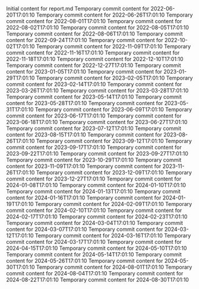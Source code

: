 Initial content for report.md
Temporary commit content for 2022-06-20T17:01:10
Temporary commit content for 2022-06-26T17:01:10
Temporary commit content for 2022-08-01T17:01:10
Temporary commit content for 2022-08-02T17:01:10
Temporary commit content for 2022-08-05T17:01:10
Temporary commit content for 2022-08-06T17:01:10
Temporary commit content for 2022-09-24T17:01:10
Temporary commit content for 2022-10-02T17:01:10
Temporary commit content for 2022-11-09T17:01:10
Temporary commit content for 2022-11-16T17:01:10
Temporary commit content for 2022-11-18T17:01:10
Temporary commit content for 2022-12-10T17:01:10
Temporary commit content for 2022-12-27T17:01:10
Temporary commit content for 2023-01-05T17:01:10
Temporary commit content for 2023-01-29T17:01:10
Temporary commit content for 2023-02-05T17:01:10
Temporary commit content for 2023-02-14T17:01:10
Temporary commit content for 2023-03-26T17:01:10
Temporary commit content for 2023-03-28T17:01:10
Temporary commit content for 2023-05-14T17:01:10
Temporary commit content for 2023-05-28T17:01:10
Temporary commit content for 2023-05-31T17:01:10
Temporary commit content for 2023-06-09T17:01:10
Temporary commit content for 2023-06-17T17:01:10
Temporary commit content for 2023-06-18T17:01:10
Temporary commit content for 2023-06-27T17:01:10
Temporary commit content for 2023-07-12T17:01:10
Temporary commit content for 2023-08-15T17:01:10
Temporary commit content for 2023-08-26T17:01:10
Temporary commit content for 2023-09-12T17:01:10
Temporary commit content for 2023-09-17T17:01:10
Temporary commit content for 2023-09-22T17:01:10
Temporary commit content for 2023-09-27T17:01:10
Temporary commit content for 2023-10-29T17:01:10
Temporary commit content for 2023-11-09T17:01:10
Temporary commit content for 2023-11-26T17:01:10
Temporary commit content for 2023-12-09T17:01:10
Temporary commit content for 2023-12-27T17:01:10
Temporary commit content for 2024-01-08T17:01:10
Temporary commit content for 2024-01-10T17:01:10
Temporary commit content for 2024-01-13T17:01:10
Temporary commit content for 2024-01-16T17:01:10
Temporary commit content for 2024-01-19T17:01:10
Temporary commit content for 2024-02-09T17:01:10
Temporary commit content for 2024-02-10T17:01:10
Temporary commit content for 2024-02-17T17:01:10
Temporary commit content for 2024-02-23T17:01:10
Temporary commit content for 2024-03-04T17:01:10
Temporary commit content for 2024-03-07T17:01:10
Temporary commit content for 2024-03-12T17:01:10
Temporary commit content for 2024-03-16T17:01:10
Temporary commit content for 2024-03-17T17:01:10
Temporary commit content for 2024-04-15T17:01:10
Temporary commit content for 2024-05-10T17:01:10
Temporary commit content for 2024-05-14T17:01:10
Temporary commit content for 2024-05-26T17:01:10
Temporary commit content for 2024-05-30T17:01:10
Temporary commit content for 2024-08-01T17:01:10
Temporary commit content for 2024-08-04T17:01:10
Temporary commit content for 2024-08-22T17:01:10
Temporary commit content for 2024-08-30T17:01:10
